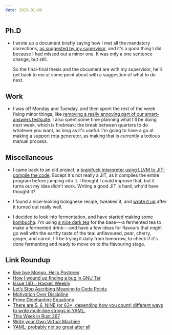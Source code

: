 ```yaml
---
date: 2019-01-06
---
```


## Ph.D

- I wrote up a document briefly saying how I met all the mandatory
  corrections, [as suggested by my supervisor][], and it's a good
  thing I did because I had missed out a minor one.  It was only a one
  sentence change, but still.

  So the final-final thesis and the document are with my supervisor,
  he'll get back to me at some point about with a suggestion of what
  to do next.

[as suggested by my supervisor]: notes/014.html

## Work

- I was off Monday and Tuesday, and then spent the rest of the week
  fixing minor things, like [removing a really annoying part of our
  smart-answers testsuite][].  I also spent some time planning what
  I'll be doing next week, which is firebreak: the break between
  quarters to do whatever you want, as long as it's useful.  I'm going
  to have a go at making a support rota generator, as making that is
  currently a tedious manual process.

[removing a really annoying part of our smart-answers testsuite]: https://github.com/alphagov/smart-answers/pull/3816

## Miscellaneous

- I came back to an old project, a [brainfuck interpreter using LLVM
  to JIT-compile the code][].  Except it's not really a JIT, as it
  compiles the entire program before jumping into it.  I thought I
  could improve that, but it turns out my idea didn't work.  Writing a
  good JIT is hard, who'd have thought it?

- I found a nice-looking bolognese recipe, tweaked it, and [wrote it
  up][] after it turned out really well.

- I decided to look into fermentation, and have started making some
  [kombucha][].  I'm using [a nice dark tea][] for the base---a
  fermented tea to make a fermented drink---and have a few ideas for
  flavours that might go well with the earthy taste of the tea:
  unflavoured, pear, cherry, ginger, and carrot.  I'll be trying it
  daily from tomorrow, to check if it's done fermenting and ready to
  move on to the flavouring stage.

[brainfuck interpreter using LLVM to JIT-compile the code]: https://github.com/barrucadu/quickie
[wrote it up]: recipe-bolognese.html
[kombucha]: https://en.wikipedia.org/wiki/Kombucha
[a nice dark tea]: https://what-cha.com/malawi-2018-leafy-ripe-dark-tea/

## Link Roundup

- [Bye bye Mongo, Hello Postgres](https://www.theguardian.com/info/2018/nov/30/bye-bye-mongo-hello-postgres)
- [How I wound up finding a bug in GNU Tar](https://utcc.utoronto.ca/~cks/space/blog/sysadmin/TarFindingTruncateBug)
- [Issue 140 :: Haskell Weekly](https://haskellweekly.news/issues/140.html)
- [Let’s Stop Ascribing Meaning to Code Points](https://manishearth.github.io/blog/2017/01/14/stop-ascribing-meaning-to-unicode-code-points/)
- [Motivation Over Discipline](https://www.artofmanliness.com/articles/motivation-over-discipline/)
- [Prime Diophantine Equations](http://mathworld.wolfram.com/PrimeDiophantineEquations.html)
- [There are 5, 6, NINE (or 63*, depending how you count) different ways to write multi-line strings in YAML.](https://stackoverflow.com/questions/3790454/in-yaml-how-do-i-break-a-string-over-multiple-lines/21699210#21699210)
- [This Week in Rust 267](https://this-week-in-rust.org/blog/2019/01/01/this-week-in-rust-267/)
- [Write your Own Virtual Machine](https://justinmeiners.github.io/lc3-vm/)
- [YAML: probably not so great after all](https://arp242.net/weblog/yaml_probably_not_so_great_after_all.html)
